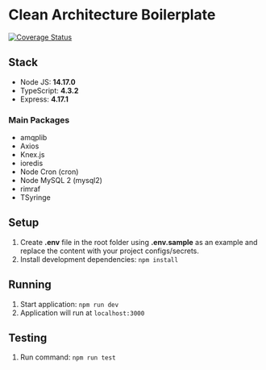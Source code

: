 # Clean Architecture Boilerplate

[![Coverage Status](https://coveralls.io/repos/github/somosphi/clean-architecture-boilerplate/badge.svg?branch=master)](https://coveralls.io/github/somosphi/clean-architecture-boilerplate?branch=master)

## Stack

- Node JS: **14.17.0**
- TypeScript: **4.3.2**
- Express: **4.17.1**

### Main Packages
- amqplib
- Axios
- Knex.js
- ioredis
- Node Cron (cron)
- Node MySQL 2 (mysql2)
- rimraf
- TSyringe

## Setup
1. Create **.env** file in the root folder using **.env.sample** as an example and replace the content with your project configs/secrets.
2. Install development dependencies:
`npm install`

## Running
1. Start application: `npm run dev` 
2. Application will run at `localhost:3000`

## Testing
1. Run command: `npm run test`
